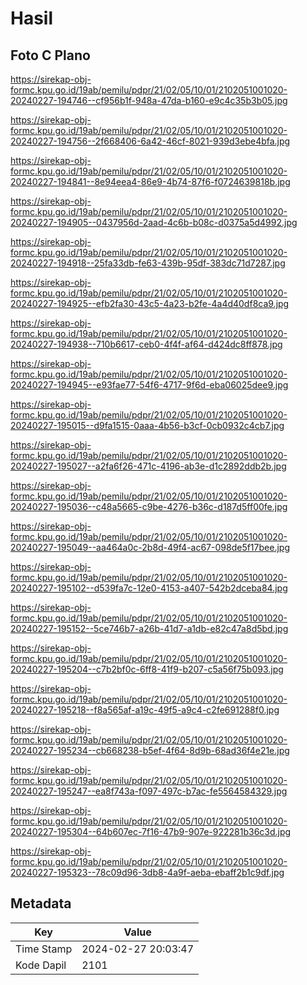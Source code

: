 # Hasil

## Foto C Plano

https://sirekap-obj-formc.kpu.go.id/19ab/pemilu/pdpr/21/02/05/10/01/2102051001020-20240227-194746--cf956b1f-948a-47da-b160-e9c4c35b3b05.jpg

https://sirekap-obj-formc.kpu.go.id/19ab/pemilu/pdpr/21/02/05/10/01/2102051001020-20240227-194756--2f668406-6a42-46cf-8021-939d3ebe4bfa.jpg

https://sirekap-obj-formc.kpu.go.id/19ab/pemilu/pdpr/21/02/05/10/01/2102051001020-20240227-194841--8e94eea4-86e9-4b74-87f6-f0724639818b.jpg

https://sirekap-obj-formc.kpu.go.id/19ab/pemilu/pdpr/21/02/05/10/01/2102051001020-20240227-194905--0437956d-2aad-4c6b-b08c-d0375a5d4992.jpg

https://sirekap-obj-formc.kpu.go.id/19ab/pemilu/pdpr/21/02/05/10/01/2102051001020-20240227-194918--25fa33db-fe63-439b-95df-383dc71d7287.jpg

https://sirekap-obj-formc.kpu.go.id/19ab/pemilu/pdpr/21/02/05/10/01/2102051001020-20240227-194925--efb2fa30-43c5-4a23-b2fe-4a4d40df8ca9.jpg

https://sirekap-obj-formc.kpu.go.id/19ab/pemilu/pdpr/21/02/05/10/01/2102051001020-20240227-194938--710b6617-ceb0-4f4f-af64-d424dc8ff878.jpg

https://sirekap-obj-formc.kpu.go.id/19ab/pemilu/pdpr/21/02/05/10/01/2102051001020-20240227-194945--e93fae77-54f6-4717-9f6d-eba06025dee9.jpg

https://sirekap-obj-formc.kpu.go.id/19ab/pemilu/pdpr/21/02/05/10/01/2102051001020-20240227-195015--d9fa1515-0aaa-4b56-b3cf-0cb0932c4cb7.jpg

https://sirekap-obj-formc.kpu.go.id/19ab/pemilu/pdpr/21/02/05/10/01/2102051001020-20240227-195027--a2fa6f26-471c-4196-ab3e-d1c2892ddb2b.jpg

https://sirekap-obj-formc.kpu.go.id/19ab/pemilu/pdpr/21/02/05/10/01/2102051001020-20240227-195036--c48a5665-c9be-4276-b36c-d187d5ff00fe.jpg

https://sirekap-obj-formc.kpu.go.id/19ab/pemilu/pdpr/21/02/05/10/01/2102051001020-20240227-195049--aa464a0c-2b8d-49f4-ac67-098de5f17bee.jpg

https://sirekap-obj-formc.kpu.go.id/19ab/pemilu/pdpr/21/02/05/10/01/2102051001020-20240227-195102--d539fa7c-12e0-4153-a407-542b2dceba84.jpg

https://sirekap-obj-formc.kpu.go.id/19ab/pemilu/pdpr/21/02/05/10/01/2102051001020-20240227-195152--5ce746b7-a26b-41d7-a1db-e82c47a8d5bd.jpg

https://sirekap-obj-formc.kpu.go.id/19ab/pemilu/pdpr/21/02/05/10/01/2102051001020-20240227-195204--c7b2bf0c-6ff8-41f9-b207-c5a56f75b093.jpg

https://sirekap-obj-formc.kpu.go.id/19ab/pemilu/pdpr/21/02/05/10/01/2102051001020-20240227-195218--f8a565af-a19c-49f5-a9c4-c2fe691288f0.jpg

https://sirekap-obj-formc.kpu.go.id/19ab/pemilu/pdpr/21/02/05/10/01/2102051001020-20240227-195234--cb668238-b5ef-4f64-8d9b-68ad36f4e21e.jpg

https://sirekap-obj-formc.kpu.go.id/19ab/pemilu/pdpr/21/02/05/10/01/2102051001020-20240227-195247--ea8f743a-f097-497c-b7ac-fe5564584329.jpg

https://sirekap-obj-formc.kpu.go.id/19ab/pemilu/pdpr/21/02/05/10/01/2102051001020-20240227-195304--64b607ec-7f16-47b9-907e-922281b36c3d.jpg

https://sirekap-obj-formc.kpu.go.id/19ab/pemilu/pdpr/21/02/05/10/01/2102051001020-20240227-195323--78c09d96-3db8-4a9f-aeba-ebaff2b1c9df.jpg


## Metadata

| Key        | Value               |
| ---------- | ------------------- |
| Time Stamp | 2024-02-27 20:03:47 |
| Kode Dapil | 2101                |



